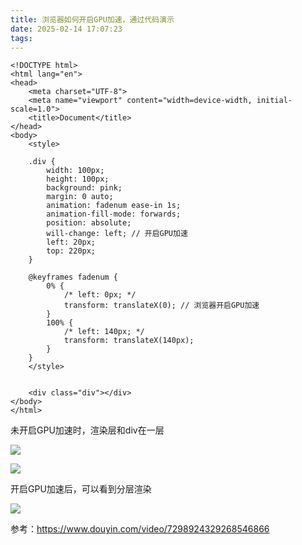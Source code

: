 ```yaml
---
title: 浏览器如何开启GPU加速，通过代码演示
date: 2025-02-14 17:07:23
tags:
---
```





```
<!DOCTYPE html>
<html lang="en">
<head>
    <meta charset="UTF-8">
    <meta name="viewport" content="width=device-width, initial-scale=1.0">
    <title>Document</title>
</head>
<body>
    <style>
    
    .div {
        width: 100px;
        height: 100px;
        background: pink;
        margin: 0 auto;
        animation: fadenum ease-in 1s;
        animation-fill-mode: forwards;
        position: absolute;
        will-change: left; // 开启GPU加速
        left: 20px;
        top: 220px;
    }

    @keyframes fadenum {
        0% {
            /* left: 0px; */
            transform: translateX(0); // 浏览器开启GPU加速
        }
        100% {
            /* left: 140px; */
            transform: translateX(140px);
        }
    }
    </style>
    

    <div class="div"></div>
</body>
</html>

```

未开启GPU加速时，渲染层和div在一层

![](../images/gpu_00.png)

![](../images/gpu_01.png)

开启GPU加速后，可以看到分层渲染

![](../images/gpu_02.png)



参考：https://www.douyin.com/video/7298924329268546866